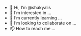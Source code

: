 - 👋 Hi, I’m @shakyalis
- 👀 I’m interested in ...
- 🌱 I’m currently learning ...
- 💞️ I’m looking to collaborate on ...
- 📫 How to reach me ...

<!---
shakyalis/shakyalis is a ✨ special ✨ repository because its `README.md` (this file) appears on your GitHub profile.
You can click the Preview link to take a look at your changes.
--->
